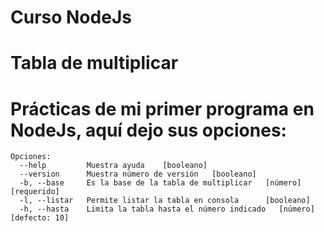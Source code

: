 # Curso NodeJs
# Tabla de multiplicar

# Prácticas de mi primer programa en NodeJs, aquí dejo sus opciones:

```
Opciones:
  --help         Muestra ayuda    [booleano]
  --version      Muestra número de versión   [booleano]
  -b, --base     Es la base de la tabla de multiplicar   [número] [requerido]
  -l, --listar   Permite listar la tabla en consola      [booleano]
  -h, --hasta    Limita la tabla hasta el número indicado   [número] [defecto: 10]
```
